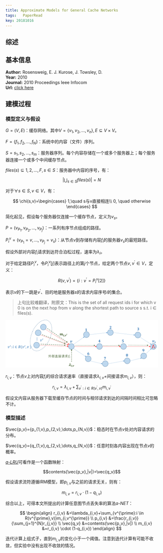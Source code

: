 ```yaml
---
title: Approximate Models for General Cache Networks
tags:	PaperRead
key: 20181016
---
```



## 综述

<!--more-->

## 基本信息
**Author:** Rosensweig, E. J. Kurose, J. Towsley, D.<br>
**Year:** 2010<br>
**Journal:** 2010 Proceedings Ieee Infocom<br>
**Url:** [click here](https://ieeexplore.ieee.org/document/5461936)

## 建模过程
### 模型定义与假设
$G=(V,E)$：缓存网络。其中$V=\{v_1,v_2,\dots,v_n\},E\subseteq{V\times{V}}$。

$F=\{f_1,f_2,\dots,f_N\}$：系统中的内容（文件）序列。

$S={s_1,s_2,\dots,s_m}$：服务器序列。每个内容存储在一个或多个服务器上；每个服务器连接一个或多个中间缓存节点。

$files(s)\subseteq{1,2,\dots,F},s\in{S}$：服务器中内容的序号，有：

$$|\bigcup_{s\in{S}}files(s)|=N$$

对于$\forall s \in S,v \in V$，有：

$$
\chi(s,v)=\begin{cases}
1,\quad s与v直接相连\\
0, \quad otherwise
\end{cases}
$$

简化起见，假设每个服务器仅连接一个缓存节点，定义为$v_s$。


$P=(v_{P_1},v_{P_2},\dots,v_{P_j})$：一系列有序节点组成的路径。

$P_i^v=(v_{P_1}=v,\dots,v_{P_j}=v_s)$：从节点v到存储有内容$f_i$的服务器$v_s$的最短路径。

假设外部对内容$f_i$请求到达符合泊松过程，速率为$\lambda_i$。

对于给定路径$P_i^v$，令$P_i^v[j]$表示路径上的第$j$个节点，给定两个节点$v,v^{\prime} \in V$，定义：

$$R(v,v^{\prime})=\{i:v^{\prime}=P_i^v[2]\}$$

表示$v$的下一跳是$v^{\prime}$、目的地是服务器$s$的请求内容序号$i$的集合。
>上句比较难翻译，附原文：This is the set of all request ids i for which v 0 is on the next hop from v along the shortest path to source s s.t. i ∈ files(s).

![](https://github.com/kanyuanzhi/kanyuanzhi.github.io/raw/master/assets/myimages/20181016/1.png)

$r_{i,v}$：节点$v$上对内容$f_i$的综合请求速率（直接请求$\lambda_{i,v}$+间接请求$m_{i,v}$），则：

$$r_{i,v}=\lambda_{i,v}+\sum_{v^{\prime}:i \in R(v^{\prime},v)}m_{i,v^{\prime}}$$

假设文内容从服务器下载至缓存节点的时间与相邻请求到达的间隔时间相比可忽略不计。

### 模型描述
$\vec{p_v}={p_{1,v},p_{2,v},\dots,p_{N,v}}$：稳态时在节点$v$处对内容请求的分布。

$\vec{q_v}={q_{1,v},q_{2,v},\dots,q_{N,v}}$：任意时刻各内容出现在节点$v$的概率。

[*a-LRU*](https://kanyuanzhi.github.io/2018/10/15/An-Approximate-Analysis-of-the-Lru-and-Fifo-Buffer-Replacement-Schemes.html)可看作是一个函数映射：

$$contents(\vec{p_v},|v|)=\vec{q_v}$$

假设请求流符遵循IRM模型，即$p_{i,v}$与之前的请求无关，则有：

$$m_{i,v}=r_{i,v} \cdot (1-q_{i,v})$$

综合以上，可得本文所提出的计算任意图节点丢失率的算法*a-NET*：

$$
\begin{align}
r_{i,v} &=\lambda_{i,v}+\sum_{v^{\prime}:i \in R(v^{\prime},v)}m_{i,v^{\prime}} \\
p_{i,v} &=\frac{r_{i,v}}{\sum_{j=1}^{N}r_{j,v}} \\
\vec{q_v} &=contents(\vec{p_v},|v|) \\
m_{i,v} &=r_{i,v} \cdot (1-q_{i,v})
\end{align}
$$

迭代计算上组式子，直到$m_{i,v}$的变化小于一个阈值。注意到迭代计算有可能不收敛，但实验中没有出现不收敛的情况。





















